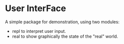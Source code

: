 # User InterFace

A simple package for demonstration, using two modules:
- repl to interpret user input.
- real to show graphically the state of the "real" world.

